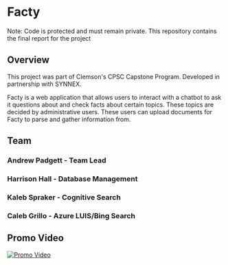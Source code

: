 # Facty

Note: Code is protected and must remain private. This repository contains the final report for the project

## Overview

This project was part of Clemson's CPSC Capstone Program. Developed in partnership with SYNNEX.

Facty is a web application that allows users to interact with a chatbot to ask it questions about and check facts about certain topics. These topics are decided by administrative users. These users can upload documents for Facty to parse and gather information from.

## Team

### Andrew Padgett - Team Lead
### Harrison Hall - Database Management
### Kaleb Spraker - Cognitive Search
### Caleb Grillo - Azure LUIS/Bing Search

## Promo Video

[![Promo Video](https://img.youtube.com/vi/OBnGYh6RCOk/0.jpg)](https://youtu.be/OBnGYh6RCOk)
